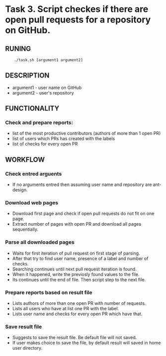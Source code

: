 # Task 3. Script checkes if there are open pull requests for a repository on GitHub.


## RUNING
```sh
	./task.sh [argument1 argument2]
```


## DESCRIPTION
* argument1 - user name on GitHub
* argument2 - user's repository


## FUNCTIONALITY
### Check and prepare reports:
* list of the most productive contributors (authors of more than 1 open PR)
* list of users which PRs has created with the labels
* list of checks for every open PR


## WORKFLOW

### Check entred arguents
* If no arguments entred then assuming user name and repository are ant-design.

### Download web pages
* Download first page and check if open pull requests do not fit on one page.
* Extract number of pages with open PR and download all pages sequentially.

### Parse all downloaded pages
* Waits for first iteration of pull request on first stage of parsing.
* After that try to find user name, presence of a label and number of checks.
* Searching continues until next pull request iteration is found.
* When it happened, write the previosly found values ​​to the file.
* Its continues until the end of file. Then script step to the next file.

### Prepare reports based on result file
* Lists authors of more than one open PR with number of requests.
* Lists all users who have at list one PR with the label.
* Lists user name and checks for every open PR which have that.

### Save result file
* Suggests to save the result file. Be default file will not saved.
* If user makes choice to save the file, by default result will saved in home user directory.
